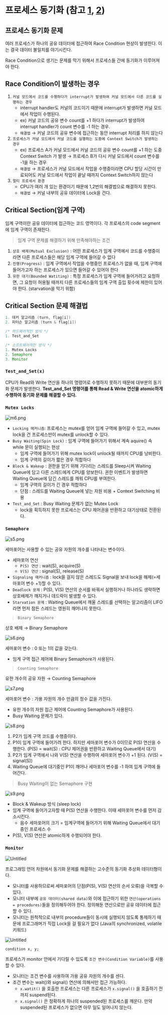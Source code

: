 # 프로세스 동기화 (참고 [1](https://www.cs.uic.edu/~jbell/CourseNotes/OperatingSystems/5_Synchronization.html), [2](https://github.com/CS-studi/CS-study/blob/master/CS/Summary/OS/Process_Synchronization.md))

## 프로세스 동기화 문제

여러 프로세스가 하나의 공유 데이터에 접근하여 Race Condition 현상이 발생한다. 이는 결국 데이터 불일치를 야기시킨다.

Race Condition으로 생기는 문제를 막기 위해서 프로세스들 간에 동기화가 이루어져야 한다.

## Race Condition이 발생하는 경우

1. `커널 모드에서 코드를 수행하다가 interrupt가 발생하여 커널 모드에서 다른 코드를 실행하는 경우`
    - interrupt handler도 커널의 코드이기 때문에 interrupt가 발생하면 커널 모드에서 작업이 수행된다.
    - ex) 커널 코드의 공유 변수 count를 +1 하다가 interrupt가 발생하여 interrupt handler가 count 변수를 -1 하는 경우.
    - `해결법` → 커널 코드의 공유 변수에 접근하는 동안 interrupt 처리를 하지 않는다
2. `프로세스가 커널 모드에서 커널 코드를 실행하는 도중에 Context Switch가 발생하는 경우`
    - ex) 프로세스 A가 커널 모드에서 커널 코드의 공유 변수 count를 +1 하는 도중 Context Switch 가 발생 → 프로세스 B가 다시 커널 모드에서 count 변수를 -1을 하는 경우
    - `해결법` → 프로세스가 커널 모드에서 작업을 수행중이라면 CPU 할당 시간이 만료되어도 커널 모드에서 작업이 끝날 때까지 Context Switch하지 않는다
3. `멀티 프로세서 환경`
    - CPU가 여러 개 있는 환경이기 때문에 1,2번의 해결법으로 해결하지 못한다.
    - `해결법` → 커널 내부의 공유 데이터에 Lock을 건다.
    

## Critical Section(임계 구역)

임계 구역이란 공유 데이터에 접근하는 코드 영역이다. 각 프로세스의 code segment에 임계 구역이 존재한다.

> 임계 구역 문제를 해결하기 위해 만족해야하는 조건
> 
1. `상호 배제(Mutual Exclusion)` : 어떤 프로세스가 임계 구역에서 코드를 수행중이라면 다른 프로세스들은 해당 임계 구역에 들어갈 수 없다
2. `진행(Progress)` : 임계 구역에서 작업을 수행중인 프로세스가 없을 때, 임계 구역에 들어가고자 하는 프로세스가 있으면 들어갈 수 있어야 한다
3. `유한 대기(Bounded Watiting)` : 특정 프로세스가 임계 구역에 들어가려고 요청하면, 그 요청이 허용될 때까지 다른 프로세스들의 임계 구역 출입 횟수에 제한이 있어야 한다. (starvation을 막기 위함)

## Critical Section 문제 해결법

```java
1. 데커 알고리즘 (turn, flag[i])
2. 피터슨 알고리즘 (turn & flag[i])

/* 하드웨어적인 방식 */
1. Test_and_Set

/* 소프트웨어적인 방식 */
1. Mutex Locks
2. Semaphore
3. Monitor
```

### `Test_and_Set(x)`

CPU가 Read와 Write 연산을 하나의 명령어로 수행하지 못하기 때문에 대부분의 동기화 문제가 발생한다. **Test_and_Set 명령어를 통해 Read & Write 연산을 atomic하게 수행하여 동기화 문제를 해결할 수 있다.**

### `Mutex Locks`

![m6.png](ProcessSynchronization/m6.png)

- `Locking 메커니즘`: 프로세스는 mutex를 얻어 임계 구역에 들어갈 수 있고, mutex lock을 건 프로세스만이 mutex를 unlock할 수 있다.
- `Busy Waiting(Spin Lock)` : 임계 구역에 들어가기 위해서 계속 aquire() 속 while 문이 실행되는 현상
    - 임계 구역에 들어가기 위해 mutex lock이 unlock될 때까지 CPU를 낭비한다.
    - 임계 구역의 길이가 짧은 경우 적합하다
- `Block & Wakeup` : 권한을 얻기 위해 기다리는 스레드를 Sleep시켜 Waiting Queue에 담고 다른 스레드에게 CPU를 양보한다. 권한 이벤트가 발생하면 Waiting Queue에 담긴 스레드를 깨워 CPU를 부여한다.
    - 임계 구역의 길이가 긴 경우 적합하다
    - 단점 : 스레드를 Waiting Queue에 넣는 자원 비용 + Context Switching 비용
- `Test_and_Set` : Busy Waiting 문제가 없는 Mutex Lock
    - lock을 획득하지 못한 프로세스는 CPU 제어권을 반환하고 대기상태로 전환된다.

### `Semaphore`

![s5.png](ProcessSynchronization/s5.png)

세마포어는 사용할 수 있는 공유 자원의 개수를 나타내는 변수이다.

- 세마포어 연산
    - `P(S) 연산` : wait(S), acquire(S)
    - `V(S) 연산` : signal(S), release(S)
- `Signaling 매커니즘` : lock을 걸지 않은 스레드도 Signal을 보내 lock을 해제(=세마포어 변수 +1)할 수 있다.
- `Deadlock 문제` : P(S), V(S) 연산의 순서를 바꿔서 실행하거나 하나라도 생략하면 상호배제가 깨지거나 데드락이 발생할 수 있다.
- `Starvation 문제` : Waiting Queue에서 깨울 스레드를 선택하는 알고리즘이 LIFO라면 먼저 잠든 스레드는 영원히 깨어나지 못한다.

> `Binary Semaphore`
> 

상호 배제 → Binary Semaphore

![s6.png](ProcessSynchronization/s6.png)

세마포어 변수 : 0 또는 1의 값을 갖는다.

- 임계 구역 접근 제어에 Binary Semaphore가 사용된다.

> `Counting Semaphore`
> 

유한 개수의 공유 자원 → Counting Semaphore

![s7.png](ProcessSynchronization/s7.png)

세마포어 변수 : 가용 자원의 개수 만큼의 정수 값을 가진다.

- 유한 개수의 자원 접근 제어에 Counting Semaphore가 사용된다.
- Busy Waiting 문제가 있다.

![s8.png](ProcessSynchronization/s8.png)

1. P2가 임계 구역 코드를 수행중이다.
2. P1이 임계 구역에 들어가려 한다. 하지만 세마포어 변수가 0이므로 P(S) 연산을 수행한다. (P(S) = wait(S) : CPU 제어권을 반환하고 Waiting Queue에서 대기)
3. P2가 임계 구역에서 나와 V(S) 연산을 수행하여 세마포어 변수가 +1 된다. (V(S) = signal(S)) 
4. Waiting Queue에 대기중인 P1이 깨어나 세마포어 변수를 -1 하여 임계 구역에 들어간다.

> Busy Waiting이 없는 Semaphore 구현
> 

![s9.png](ProcessSynchronization/s9.png)

- Block & Wakeup 방식 (sleep lock)
- 임계 구역에 들어가고자할 때 P(S) 연산을 수행한다. 이때 세마포어 변수를 먼저 감소시킨다.
    - 음수 세마포어의 크기 = 임계구역에 들어가기 위해 Waiting Queue에서 대기 중인 프로세스 수
- P(S), V(S) 연산은 atomic하게 수행되어야 한다.

### `Monitor`

![Untitled](ProcessSynchronization/Untitled.png)

프로그래밍 언어 차원에서 동기화 문제를 해결하는 고수준의 동기화 추상화 데이터형이다.

- 모니터를 사용하므로써 세마포어의 단점(P(S), V(S) 연산의 순서 오류)을 극복할 수 있다.
- 모니터 내부에 `공유 데이터(shared data)`와 이에 접근하기 위한 `연산(operations = procedures)`들을 정의해두어야 한다. 정의해둔 연산으로만 공유 데이터에 접근할 수 있다.
- 모니터는 원척적으로 내부의 procedure들이 동시에 실행되지 않도록 통제하기 때문에 프로그래머가 직접 Lock을 걸 필요가 없다 (Java의 synchronized, volatile 키워드)

![Untitled](ProcessSynchronization/Untitled%201.png)


```
condition x, y;
```
프로세스가 monitor 안에서 기다릴 수 있도록 `조건 변수(Condition Variable)`를 사용할 수 있다. 
- 모니터는 조건 변수를 사용하여 가용 공유 자원의 개수를 센다.
- 조건 변수는 wait()와 signal() 연산에 의해서만 접근 가능하다.
    - `x.watit()` 을 호출한 프로세스는 다른 프로세스가 `x.signal()` 을 호출하기 전까지 suspend된다.
    - `x.signal()` 은 정확하게 하나의 suspended된 프로세스를 깨운다. 만약 suspended된 프로세스가 없으면 아무 일도 일어나지 않는다.
